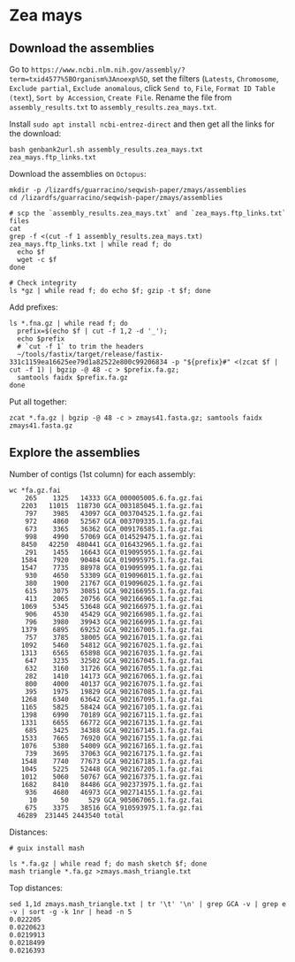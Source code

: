 # Zea mays

## Download the assemblies

Go to `https://www.ncbi.nlm.nih.gov/assembly/?term=txid4577%5BOrganism%3Anoexp%5D`, set the filters 
(`Latests`, `Chromosome`, `Exclude partial`, `Exclude anomalous`, click `Send to`, `File`, `Format ID Table (text`), 
`Sort by Accession`, `Create File`. Rename the file from `assembly_results.txt` to `assembly_results.zea_mays.txt`.

Install `sudo apt install ncbi-entrez-direct` and then get all the links for the download:

```shell
bash genbank2url.sh assembly_results.zea_mays.txt zea_mays.ftp_links.txt
```

Download the assemblies on `Octopus`:

```shell
mkdir -p /lizardfs/guarracino/seqwish-paper/zmays/assemblies
cd /lizardfs/guarracino/seqwish-paper/zmays/assemblies

# scp the `assembly_results.zea_mays.txt` and `zea_mays.ftp_links.txt` files
cat 
grep -f <(cut -f 1 assembly_results.zea_mays.txt) zea_mays.ftp_links.txt | while read f; do
  echo $f
  wget -c $f
done

# Check integrity
ls *gz | while read f; do echo $f; gzip -t $f; done
```

Add prefixes:

```shell
ls *.fna.gz | while read f; do
  prefix=$(echo $f | cut -f 1,2 -d '_');
  echo $prefix
  # `cut -f 1` to trim the headers
  ~/tools/fastix/target/release/fastix-331c1159ea16625ee79d1a82522e800c99206834 -p "${prefix}#" <(zcat $f | cut -f 1) | bgzip -@ 48 -c > $prefix.fa.gz;
  samtools faidx $prefix.fa.gz
done
```

Put all together:

```shell
zcat *.fa.gz | bgzip -@ 48 -c > zmays41.fasta.gz; samtools faidx zmays41.fasta.gz
```

## Explore the assemblies

Number of contigs (1st column) for each assembly:

```shell
wc *fa.gz.fai
    265    1325   14333 GCA_000005005.6.fa.gz.fai
   2203   11015  118730 GCA_003185045.1.fa.gz.fai
    797    3985   43097 GCA_003704525.1.fa.gz.fai
    972    4860   52567 GCA_003709335.1.fa.gz.fai
    673    3365   36362 GCA_009176585.1.fa.gz.fai
    998    4990   57069 GCA_014529475.1.fa.gz.fai
   8450   42250  480441 GCA_016432965.1.fa.gz.fai
    291    1455   16643 GCA_019095955.1.fa.gz.fai
   1584    7920   90484 GCA_019095975.1.fa.gz.fai
   1547    7735   88978 GCA_019095995.1.fa.gz.fai
    930    4650   53309 GCA_019096015.1.fa.gz.fai
    380    1900   21767 GCA_019096025.1.fa.gz.fai
    615    3075   30851 GCA_902166955.1.fa.gz.fai
    413    2065   20756 GCA_902166965.1.fa.gz.fai
   1069    5345   53648 GCA_902166975.1.fa.gz.fai
    906    4530   45429 GCA_902166985.1.fa.gz.fai
    796    3980   39943 GCA_902166995.1.fa.gz.fai
   1379    6895   69252 GCA_902167005.1.fa.gz.fai
    757    3785   38005 GCA_902167015.1.fa.gz.fai
   1092    5460   54812 GCA_902167025.1.fa.gz.fai
   1313    6565   65898 GCA_902167035.1.fa.gz.fai
    647    3235   32502 GCA_902167045.1.fa.gz.fai
    632    3160   31726 GCA_902167055.1.fa.gz.fai
    282    1410   14173 GCA_902167065.1.fa.gz.fai
    800    4000   40137 GCA_902167075.1.fa.gz.fai
    395    1975   19829 GCA_902167085.1.fa.gz.fai
   1268    6340   63642 GCA_902167095.1.fa.gz.fai
   1165    5825   58424 GCA_902167105.1.fa.gz.fai
   1398    6990   70189 GCA_902167115.1.fa.gz.fai
   1331    6655   66772 GCA_902167135.1.fa.gz.fai
    685    3425   34388 GCA_902167145.1.fa.gz.fai
   1533    7665   76920 GCA_902167155.1.fa.gz.fai
   1076    5380   54009 GCA_902167165.1.fa.gz.fai
    739    3695   37063 GCA_902167175.1.fa.gz.fai
   1548    7740   77673 GCA_902167185.1.fa.gz.fai
   1045    5225   52448 GCA_902167205.1.fa.gz.fai
   1012    5060   50767 GCA_902167375.1.fa.gz.fai
   1682    8410   84486 GCA_902373975.1.fa.gz.fai
    936    4680   46973 GCA_902714155.1.fa.gz.fai
     10      50     529 GCA_905067065.1.fa.gz.fai
    675    3375   38516 GCA_910593975.1.fa.gz.fai
  46289  231445 2443540 total
```

Distances:

```shell
# guix install mash

ls *.fa.gz | while read f; do mash sketch $f; done
mash triangle *.fa.gz >zmays.mash_triangle.txt
```

Top distances:

```shell
sed 1,1d zmays.mash_triangle.txt | tr '\t' '\n' | grep GCA -v | grep e -v | sort -g -k 1nr | head -n 5
0.022205
0.0220623
0.0219913
0.0218499
0.0216393
```